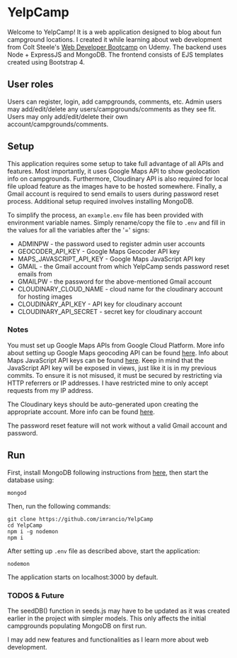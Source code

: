 # YelpCamp
Welcome to YelpCamp! It is a web application designed to blog about fun campground locations. I created it while learning about web development from Colt Steele's [Web Developer Bootcamp](https://www.udemy.com/the-web-developer-bootcamp/) on Udemy. The backend uses Node + ExpressJS and MongoDB. The frontend consists of EJS templates created using Bootstrap 4.

## User roles
Users can register, login, add campgrounds, comments, etc. Admin users may add/edit/delete any users/campgrounds/comments as they see fit. Users may only add/edit/delete their own account/campgrounds/comments.

## Setup
This application requires some setup to take full advantage of all APIs and features. Most importantly, it uses Google Maps API to show geolocation info on campgrounds. Furthermore, Cloudinary API is also required for local file upload feature as the images have to be hosted somewhere. Finally, a Gmail account is required to send emails to users during password reset process. Additional setup required involves installing MongoDB.

To simplify the process, an `example.env` file has been provided with environment variable names. Simply rename/copy the file to `.env` and fill in the values for all the variables after the '=' signs:

* ADMINPW - the password used to register admin user accounts
* GEOCODER_API_KEY - Google Maps Geocoder API key
* MAPS_JAVASCRIPT_API_KEY - Google Maps JavaScript API key
* GMAIL - the Gmail account from which YelpCamp sends password reset emails from
* GMAILPW - the password for the above-mentioned Gmail account
* CLOUDINARY_CLOUD_NAME - cloud name for the cloudinary account for hosting images
* CLOUDINARY_API_KEY - API key for cloudinary account
* CLOUDINARY_API_SECRET - secret key for cloudinary account

### Notes
You must set up Google Maps APIs from Google Cloud Platform. More info about setting up Google Maps geocoding API can be found [here](https://developers.google.com/maps/documentation/javascript/geocoding). Info about Maps JavaScript API keys can be found [here](https://developers.google.com/maps/documentation/javascript/get-api-key). Keep in mind that the JavaScript API key will be exposed in views, just like it is in my previous commits. To ensure it is not misused, it must be secured by restricting via HTTP referrers or IP addresses. I have restricted mine to only accept requests from my IP address.

The Cloudinary keys should be auto-generated upon creating the appropriate account. More info can be found [here](https://cloudinary.com/documentation/solution_overview#account_and_api_setup).

The password reset feature will not work without a valid Gmail account and password.

## Run
First, install MongoDB following instructions from [here](https://docs.mongodb.com/v3.2/administration/install-community/), then start the database using:
```
mongod
```
Then, run the following commands:
```
git clone https://github.com/imrancio/YelpCamp
cd YelpCamp
npm i -g nodemon
npm i
```
After setting up `.env` file as described above, start the application:
```
nodemon
```
The application starts on localhost:3000 by default.

### TODOS & Future
The seedDB() function in seeds.js may have to be updated as it was created earlier in the project with simpler models. This only affects the initial campgrounds populating MongoDB on first run.

I may add new features and functionalities as I learn more about web development.
